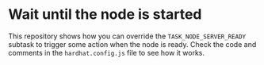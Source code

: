 # Wait until the node is started

This repository shows how you can override the `TASK_NODE_SERVER_READY`
subtask to trigger some action when the node is ready. Check the code and
comments in the `hardhat.config.js` file to see how it works.
